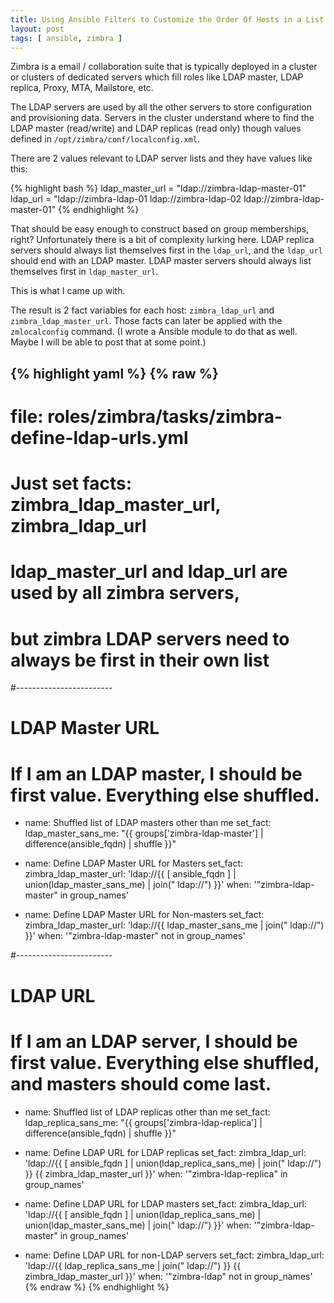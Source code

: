 ```yaml
---
title: Using Ansible Filters to Customize the Order Of Hosts in a List
layout: post
tags: [ ansible, zimbra ]
---
```


Zimbra is a email / collaboration suite that is typically deployed in a cluster or clusters of dedicated servers which fill roles like LDAP master, LDAP replica, Proxy, MTA, Mailstore, etc.

The LDAP servers are used by all the other servers to store configuration and provisioning data. Servers in the cluster understand where to find the LDAP master (read/write) and LDAP replicas (read only) though values defined in `/opt/zimbra/conf/localconfig.xml`.

There are 2 values relevant to LDAP server lists and they have values like this:

{% highlight bash %}
ldap_master_url = "ldap://zimbra-ldap-master-01"
ldap_url        = "ldap://zimbra-ldap-01 ldap://zimbra-ldap-02 ldap://zimbra-ldap-master-01"
{% endhighlight %}

That should be easy enough to construct based on group memberships, right? Unfortunately there is a bit of complexity lurking here. LDAP replica servers should always list themselves first in the `ldap_url`, and the `ldap_url` should end with an LDAP master. LDAP master servers should always list themselves first in `ldap_master_url`.

This is what I came up with.

The result is 2 fact variables for each host: `zimbra_ldap_url` and `zimbra_ldap_master_url`. Those facts can later be applied with the `zmlocalconfig` command. (I wrote a Ansible module to do that as well. Maybe I will be able to post that at some point.)

{% highlight yaml %}
{% raw %}
---
# file: roles/zimbra/tasks/zimbra-define-ldap-urls.yml
# Just set facts: zimbra_ldap_master_url, zimbra_ldap_url

# ldap_master_url and ldap_url are used by all zimbra servers,
# but zimbra LDAP servers need to always be first in their own list

#------------------------
# LDAP Master URL
# If I am an LDAP master, I should be first value. Everything else shuffled.

- name: Shuffled list of LDAP masters other than me
  set_fact: 
    ldap_master_sans_me: "{{ groups['zimbra-ldap-master'] | difference(ansible_fqdn) | shuffle }}"

- name: Define LDAP Master URL for Masters
  set_fact:
    zimbra_ldap_master_url: 'ldap://{{ [ ansible_fqdn ] | union(ldap_master_sans_me) | join(" ldap://") }}'
  when: '"zimbra-ldap-master" in group_names'

- name: Define LDAP Master URL for Non-masters
  set_fact:
    zimbra_ldap_master_url: 'ldap://{{ ldap_master_sans_me | join(" ldap://") }}'
  when: '"zimbra-ldap-master" not in group_names'


#------------------------
# LDAP URL
# If I am an LDAP server, I should be first value. Everything else shuffled, and masters should come last.

- name: Shuffled list of LDAP replicas other than me
  set_fact: 
    ldap_replica_sans_me: "{{ groups['zimbra-ldap-replica'] | difference(ansible_fqdn) | shuffle }}"

- name: Define LDAP URL for LDAP replicas
  set_fact:
    zimbra_ldap_url: 'ldap://{{ [ ansible_fqdn ] | union(ldap_replica_sans_me) | join(" ldap://") }} {{ zimbra_ldap_master_url }}'
  when: '"zimbra-ldap-replica" in group_names'

- name: Define LDAP URL for LDAP masters
  set_fact:
    zimbra_ldap_url: 'ldap://{{ [ ansible_fqdn ] | union(ldap_replica_sans_me) | union(ldap_master_sans_me) | join(" ldap://") }}'
  when: '"zimbra-ldap-master" in group_names'

- name: Define LDAP URL for non-LDAP servers
  set_fact:
    zimbra_ldap_url: 'ldap://{{ ldap_replica_sans_me | join(" ldap://") }} {{ zimbra_ldap_master_url }}'
  when: '"zimbra-ldap" not in group_names'
{% endraw %}
{% endhighlight %}
